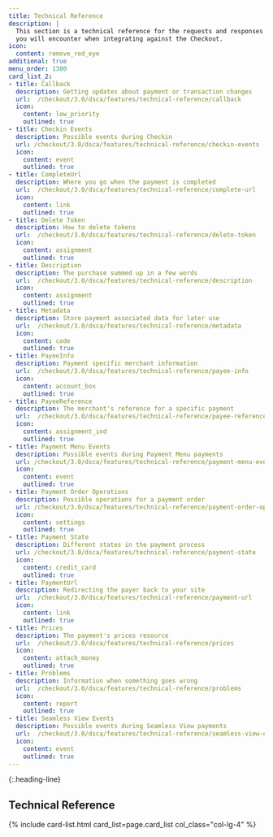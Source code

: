 ```yaml
---
title: Technical Reference
description: |
  This section is a technical reference for the requests and responses
  you will encounter when integrating against the Checkout.
icon:
  content: remove_red_eye
additional: true
menu_order: 1300
card_list_2:
- title: Callback
  description: Getting updates about payment or transaction changes
  url:  /checkout/3.0/dsca/features/technical-reference/callback
  icon:
    content: low_priority
    outlined: true
- title: Checkin Events
  description: Possible events during Checkin
  url: /checkout/3.0/dsca/features/technical-reference/checkin-events
  icon:
    content: event
    outlined: true
- title: CompleteUrl
  description: Where you go when the payment is completed
  url:  /checkout/3.0/dsca/features/technical-reference/complete-url
  icon:
    content: link
    outlined: true
- title: Delete Token
  description: How to delete tokens
  url:  /checkout/3.0/dsca/features/technical-reference/delete-token
  icon:
    content: assignment
    outlined: true
- title: Description
  description: The purchase summed up in a few words
  url:  /checkout/3.0/dsca/features/technical-reference/description
  icon:
    content: assignment
    outlined: true
- title: Metadata
  description: Store payment associated data for later use
  url:  /checkout/3.0/dsca/features/technical-reference/metadata
  icon:
    content: code
    outlined: true
- title: PayeeInfo
  description: Payment specific merchant information
  url:  /checkout/3.0/dsca/features/technical-reference/payee-info
  icon:
    content: account_box
    outlined: true
- title: PayeeReference
  description: The merchant's reference for a specific payment
  url:  /checkout/3.0/dsca/features/technical-reference/payee-reference
  icon:
    content: assignment_ind
    outlined: true
- title: Payment Menu Events
  description: Possible events during Payment Menu payments
  url: /checkout/3.0/dsca/features/technical-reference/payment-menu-events
  icon:
    content: event
    outlined: true
- title: Payment Order Operations
  description: Possible operations for a payment order
  url: /checkout/3.0/dsca/features/technical-reference/payment-order-operations
  icon:
    content: settings
    outlined: true
- title: Payment State
  description: Different states in the payment process
  url: /checkout/3.0/dsca/features/technical-reference/payment-state
  icon:
    content: credit_card
    outlined: true
- title: PaymentUrl
  description: Redirecting the payer back to your site
  url:  /checkout/3.0/dsca/features/technical-reference/payment-url
  icon:
    content: link
    outlined: true
- title: Prices
  description: The payment's prices resource
  url:  /checkout/3.0/dsca/features/technical-reference/prices
  icon:
    content: attach_money
    outlined: true
- title: Problems
  description: Information when something goes wrong
  url:  /checkout/3.0/dsca/features/technical-reference/problems
  icon:
    content: report
    outlined: true
- title: Seamless View Events
  description: Possible events during Seamless View payments
  url:  /checkout/3.0/dsca/features/technical-reference/seamless-view-events
  icon:
    content: event
    outlined: true
---
```



{:.heading-line}

## Technical Reference

{% include card-list.html card_list=page.card_list
    col_class="col-lg-4" %}
